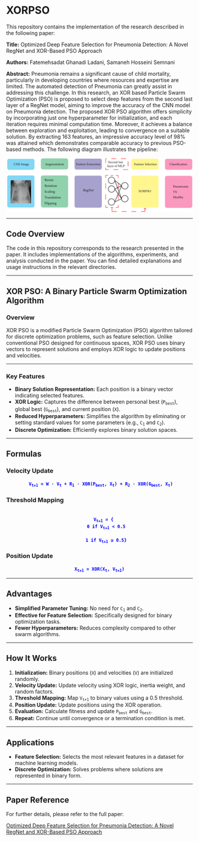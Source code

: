 # XORPSO

This repository contains the implementation of the research described in the following paper:

**Title:** Optimized Deep Feature Selection for Pneumonia Detection: A Novel RegNet and XOR-Based PSO Approach

**Authors:** Fatemehsadat Ghanadi Ladani, Samaneh Hosseini Semnani

**Abstract:** Pneumonia remains a significant cause of child mortality, particularly in developing countries where resources and expertise are limited. The automated detection of Pneumonia can greatly assist in addressing this challenge. In this research, an XOR based Particle Swarm Optimization (PSO) is proposed
to select deep features from the second last layer of a RegNet model, aiming to improve the accuracy of the CNN model on Pneumonia detection. The proposed XOR PSO algorithm offers simplicity by incorporating just one hyperparameter for initialization, and each iteration requires minimal computation time. Moreover, it achieves a balance between exploration and exploitation, leading to convergence on a suitable solution. By extracting 163 features, an impressive accuracy level of 98% was attained which demonstrates comparable accuracy to previous PSO-based methods. The following diagram illustrates the pipeline:

![Pipeline Overview](PN_pip.png)


---

## Code Overview

The code in this repository corresponds to the research presented in the paper. It includes implementations of the algorithms, experiments, and analysis conducted in the paper. You can find detailed explanations and usage instructions in the relevant directories.


---


## XOR PSO: A Binary Particle Swarm Optimization Algorithm

### Overview

XOR PSO is a modified Particle Swarm Optimization (PSO) algorithm tailored for discrete optimization problems, such as feature selection. Unlike conventional PSO designed for continuous spaces, XOR PSO uses binary vectors to represent solutions and employs XOR logic to update positions and velocities.

---

### Key Features
<ul>
  <li><strong>Binary Solution Representation:</strong> Each position is a binary vector indicating selected features.</li>
  <li><strong>XOR Logic:</strong> Captures the difference between personal best (<code>P<sub>best</sub></code>), global best (<code>G<sub>best</sub></code>), and current position (<code>X</code>).</li>
  <li><strong>Reduced Hyperparameters:</strong> Simplifies the algorithm by eliminating or setting standard values for some parameters (e.g., <code>C<sub>1</sub></code> and <code>C<sub>2</sub></code>).</li>
  <li><strong>Discrete Optimization:</strong> Efficiently explores binary solution spaces.</li>
</ul>

---

## Formulas

### Velocity Update
<p align="center">
  <code style="color:blue; font-weight:bold;"> V<sub>t+1</sub> = W · V<sub>t</sub> + R<sub>1</sub> · XOR(P<sub>best</sub>, X<sub>t</sub>) + R<sub>2</sub> · XOR(G<sub>best</sub>, X<sub>t</sub>)</code>
</p>

### Threshold Mapping
<p align="center">
  <code style="color:blue; font-weight:bold;">
    V<sub>t+1</sub> = { 
      0 if V<sub>t+1</sub> &lt; 0.5 <br>
      1 if V<sub>t+1</sub> ≥ 0.5} </code>
</p>

### Position Update
<p align="center">
  <code style="color:blue; font-weight:bold;"> X<sub>t+1</sub> = XOR(X<sub>t</sub>, V<sub>t+1</sub>) </code>
</p>

---

## Advantages
<ul>
  <li><strong>Simplified Parameter Tuning:</strong> No need for <code>C<sub>1</sub></code> and <code>C<sub>2</sub></code>.</li>
  <li><strong>Effective for Feature Selection:</strong> Specifically designed for binary optimization tasks.</li>
  <li><strong>Fewer Hyperparameters:</strong> Reduces complexity compared to other swarm algorithms.</li>
</ul>

---

## How It Works
<ol>
  <li><strong>Initialization:</strong> Binary positions (<code>X</code>) and velocities (<code>V</code>) are initialized randomly.</li>
  <li><strong>Velocity Update:</strong> Update velocity using XOR logic, inertia weight, and random factors.</li>
  <li><strong>Threshold Mapping:</strong> Map <code>V<sub>t+1</sub></code> to binary values using a 0.5 threshold.</li>
  <li><strong>Position Update:</strong> Update positions using the XOR operation.</li>
  <li><strong>Evaluation:</strong> Calculate fitness and update <code>P<sub>best</sub></code> and <code>G<sub>best</sub></code>.</li>
  <li><strong>Repeat:</strong> Continue until convergence or a termination condition is met.</li>
</ol>

---

## Applications
<ul>
  <li><strong>Feature Selection:</strong> Selects the most relevant features in a dataset for machine learning models.</li>
  <li><strong>Discrete Optimization:</strong> Solves problems where solutions are represented in binary form.</li>
</ul>

---
## Paper Reference

For further details, please refer to the full paper:

[Optimized Deep Feature Selection for Pneumonia Detection: A Novel RegNet and XOR-Based PSO Approach](https://arxiv.org/pdf/2309.00147.pdf)



